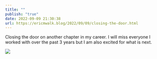 ```yaml
---
title: ""
publish: "true"
date: 2022-09-09 21:30:38
url: https://ericmwalk.blog/2022/09/09/closing-the-door.html
---
```


Closing the door on another chapter in my career. I will miss everyone I worked with over the past 3 years but I am also excited for what is next.

![](https://ericmwalk.blog/uploads/2022/7cb7bb2a37.jpg)